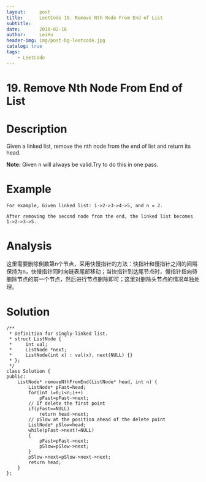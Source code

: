 ```yaml
---
layout:     post
title:      LeetCode 19. Remove Nth Node From End of List
subtitle:   
date:       2018-02-16
author:     LeiHu
header-img: img/post-bg-leetcode.jpg
catalog: true
tags:
    - LeetCode
---
```

# 19. Remove Nth Node From End of List

# Description
Given a linked list, remove the nth node from the end of list and return its head.

**Note:** Given n will always be valid.Try to do this in one pass.

# Example
```
For example, Given linked list: 1->2->3->4->5, and n = 2.

After removing the second node from the end, the linked list becomes 1->2->3->5.
```

# Analysis
这里需要删除倒数第n个节点，采用快慢指针的方法：快指针和慢指针之间的间隔保持为n，快慢指针同时向链表尾部移动；当快指针到达尾节点时，慢指针指向待删除节点的前一个节点，然后进行节点删除即可；这里对删除头节点的情况单独处理。

# Solution
```
/**
 * Definition for singly-linked list.
 * struct ListNode {
 *     int val;
 *     ListNode *next;
 *     ListNode(int x) : val(x), next(NULL) {}
 * };
 */
class Solution {
public:
    ListNode* removeNthFromEnd(ListNode* head, int n) {
        ListNode* pFast=head;
        for(int i=0;i<n;i++)
            pFast=pFast->next;
        // If delete the first point
        if(pFast==NULL)
            return head->next;
        // pSlow at the position ahead of the delete point
        ListNode* pSlow=head;
        while(pFast->next!=NULL)
        {
            pFast=pFast->next;
            pSlow=pSlow->next;
        }
        pSlow->next=pSlow->next->next;
        return head;
    }
};
```
